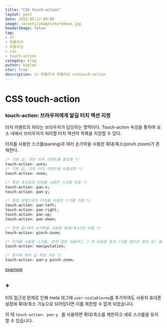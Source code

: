 ```yaml
---
title: "CSS touch-action"
layout: post
date: 2022-05-17 09:00
image: /assets/images/markdown.jpg
headerImage: false
tag:
- it
- 퍼블리셔
- 퍼블리싱
- css
- touch-action
category: blog
author: kaylee
star: true
description: it 퍼블리셔 퍼블리싱 csstouch-action
---
```


# CSS touch-action



### touch-action: 브라우저에게 맡길 터치 액션 지정

터치 이벤트의 처리는 브라우저가 담당하는 영역이다. Touch-action 속성을 통하여 요소 내에서 브라우저가 처리할 터치 액션의 목록을 지정할 수 있다.

터치를 사용한 스크롤(paning)과 여러 손가락을 사용한 확대/축소(pinch zoom)가 존재한다.

```css
/* 기본 값, 모든 터치 이벤트를 활성화 */
touch-action: auto;
/* 기본 값, 모든 터치 이벤트를 비활성화 */
touch-action: none;

/* 특정 축으로의 터치를 사용한 스크롤 허용 */
touch-action: pan-x;
touch-action: pan-y;

/* 특정 방향으로의 터치를 사용한 스크롤 허용 */
touch-action: pan-left;
touch-action: pan-right;
touch-action: pan-up;
touch-action: pan-down;

/* 핀치 줌(여러 손가락을 사용한 확대/축소)만 허용 */
touch-action: pinch-zoom;

/* 터치를 사용한 스크롤, 핀치 줌만 허용하고 그 외 비표준 동작 (더블 탭으로 확대 등) 불허용 */
touch-action: manipulation;

/* 동시에 여러 값 지정 가능 */
touch-action: pan-y pinch-zoom; 
```

[example](http://code.d2.co.kr/kaylee/220517.html)



## +

IOS 접근성 문제로 인해 meta 태그에 `user-scalable=no`를 추가하여도 사용자 휴대폰 설정에 확대/축소 가능으로 되어있다면 이를 제한할 수 없게 되었습니다.

이 때   `touch-action: pan-y ` 를 사용하면 확대/축소를 제한하고 세로 스크롤을 유지할 수 있습니다.
